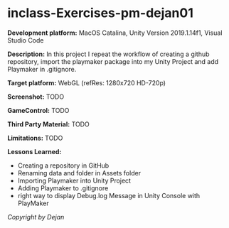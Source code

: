 # inclass-Exercises-pm-dejan01

**Development platform:** 
MacOS Catalina, Unity Version 2019.1.14f1, Visual Studio Code

**Description:**
In this project I repeat the workflow of creating a github repository, import the playmaker package into my Unity Project and add Playmaker in .gitignore.

**Target platform:**
WebGL (refRes: 1280x720 HD-720p)

**Screenshot:**
TODO

**GameControl:** 
TODO

**Third Party Material:**
TODO

**Limitations:**
TODO

**Lessons Learned:**

+ Creating a repository in GitHub
+ Renaming data and folder in Assets folder
+ Importing Playmaker into Unity Project
+ Adding Playmaker to .gitignore
+ right way to display Debug.log Message in Unity Console with PlayMaker 


*Copyright by Dejan* 